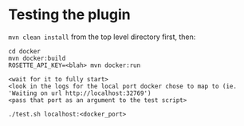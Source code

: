 Testing the plugin
==================

`mvn clean install` from the top level directory first, then:

```
cd docker
mvn docker:build
ROSETTE_API_KEY=<blah> mvn docker:run

<wait for it to fully start>
<look in the logs for the local port docker chose to map to (ie. 'Waiting on url http://localhost:32769')
<pass that port as an argument to the test script>

./test.sh localhost:<docker_port>
```
